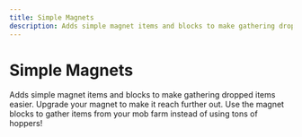 ```yaml
---
title: Simple Magnets
description: Adds simple magnet items and blocks to make gathering dropped items easier. Upgrade your magnet to make it reach further out. Use the magnet blocks to gather items from your mob farm instead of using tons of hoppers!
---
```


# Simple Magnets

Adds simple magnet items and blocks to make gathering dropped items easier. Upgrade your magnet to make it reach further out. Use the magnet blocks to gather items from your mob farm instead of using tons of hoppers!
